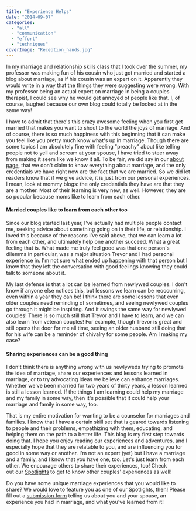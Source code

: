 ```yaml
---
title: "Experience Helps"
date: "2014-09-07"
categories: 
  - "all"
  - "communication"
  - "effort"
  - "techniques"
coverImage: "Reception_hands.jpg"
---
```


In my marriage and relationship skills class that I took over the summer, my professor was making fun of his cousin who just got married and started a blog about marriage, as if his cousin was an expert on it. Apparently they would write in a way that the things they were suggesting were wrong. With my professor being an actual expert on marriage in being a couples therapist, I could see why he would get annoyed of people like that. I, of course, laughed because our own blog could totally be looked at in the same way!

I have to admit that there's this crazy awesome feeling when you first get married that makes you want to shout to the world the joys of marriage. And of course, there is so much happiness with this beginning that it can make you feel like you pretty much know what's up in marriage. Though there are some topics I am absolutely fine with feeling "preachy" about like telling people not to yell and scream at your spouse, I have tried to steer away from making it seem like we know it all. To be fair, we did say in our [about page,](http://freshlymarried.com/about/) that we don't claim to know everything about marriage, and the only credentials we have right now are the fact that we are married. So we did let readers know that if we give advice, it is just from our personal experiences. I mean, look at mommy blogs: the only credentials they have are that they are a mother. Most of their learning is very new, as well. However, they are so popular because moms like to learn from each other.

#### Married couples like to learn from each other too

Since our blog started last year, I've actually had multiple people contact me, seeking advice about something going on in their life, or relationship. I loved this because of the reasons I've said above, that we can learn a lot from each other, and ultimately help one another succeed. What a great feeling that is. What made me truly feel good was that one person's dilemma in particular, was a major situation Trevor and I had personal experience in. I'm not sure what ended up happening with that person but I know that they left the conversation with good feelings knowing they could talk to someone about it.

My last defense is that a lot can be learned from newlywed couples. I don't know if anyone else notices this, but lessons we learn can be reoccurring, even within a year they can be! I think there are some lessons that even older couples need reminding of sometimes, and seeing newlywed couples go through it might be inspiring. And it swings the same way for newlywed couples! There is so much still that Trevor and I have to learn, and we can also learn from veteran couples! For example, though Trevor is great and still opens the door for me all time, seeing an older husband still doing that for his wife can be a reminder of chivalry for some people. Am I making my case?

#### Sharing experiences can be a good thing

I don't think there is anything wrong with us newlyweds trying to promote the idea of marriage, share our experiences and lessons learned in marriage, or to try advocating ideas we believe can enhance marriages. Whether we've been married for two years of thirty years, a lesson learned is still a lesson learned. If the things I am learning could help my marriage and my family in some way, then it's possible that it could help your marriage and family in some way, too.

That is my entire motivation for wanting to be a counselor for marriages and families. I know that I have a certain skill set that is geared towards listening to people and their problems, empathizing with them, educating, and helping them on the path to a better life. This blog is my first step towards doing that. I hope you enjoy reading our experiences and adventures, and I especially hope that they are relatable to you, and are influencing you for good in some way or another. I'm not an expert (yet) but I have a marriage and a family, and I know that you have one, too. Let's just learn from each other. We encourage others to share their experiences, too! Check out our [Spotlights](http://freshlymarried.com/category/spotlights/) to get to know other couples' experiences as well!

Do you have some unique marriage experiences that you would like to share? We would love to feature you as one of our Spotlights, then! Please fill out a [submission form](http://freshlymarried.com/spotlight-submissions/) telling us about you and your spouse, an experience you had in marriage, and what you've learned from it!
